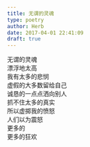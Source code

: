 ```yaml
---  
title: 无谓的灵魂  
type: poetry  
author: Herb  
date: 2017-04-01 22:41:09  
draft: true
---  
```

无谓的灵魂  
漂浮地太高  
我有太多的悲悯  
虚假的大多数留给自己  
诚恳的一点点洒向别人    
抓不住太多的真实  
所以虚掷我的愤怒  
人们以为震怒  
更多的  
更多的狂欢  
